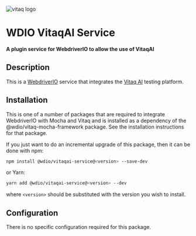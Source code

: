 ![vitaq logo](https://vitaq.io/wp-content/uploads/2020/10/Vitaq-new-logo-small.png)


# WDIO VitaqAI Service

**A plugin service for WebdriverIO to allow the use of VitaqAI**

## Description
This is a [WebdriverIO](https://webdriver.io) service that integrates the [Vitaq AI](https://vitaq.io) testing platform.

## Installation

This is one of a number of packages that are required to integrate WebdriverIO with Mocha and Vitaq and is installed as a dependency of the @wdio/vitaq-mocha-framework package. See the installation instructions for that package.

If you just want to do an incremental upgrade of this package, then it can be done with npm:

```bash
npm install @wdio/vitaqai-service@<version> --save-dev
```

or Yarn:

```bash
yarn add @wdio/vitaqai-service@<version> --dev
```

where `<version>` should be substituted with the version you wish to install.

## Configuration

There is no specific configuration required for this package.

